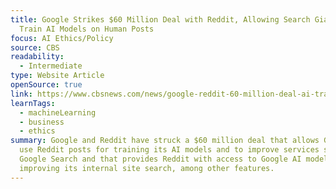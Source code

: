```yaml
---
title: Google Strikes $60 Million Deal with Reddit, Allowing Search Giant to
  Train AI Models on Human Posts
focus: AI Ethics/Policy
source: CBS
readability:
  - Intermediate
type: Website Article
openSource: true
link: https://www.cbsnews.com/news/google-reddit-60-million-deal-ai-training/
learnTags:
  - machineLearning
  - business
  - ethics
summary: Google and Reddit have struck a $60 million deal that allows Google to
  use Reddit posts for training its AI models and to improve services such as
  Google Search and that provides Reddit with access to Google AI models for
  improving its internal site search, among other features.
---
```

